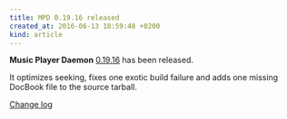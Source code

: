 ```yaml
---
title: MPD 0.19.16 released
created_at: 2016-06-13 18:59:48 +0200
kind: article
---
```


**Music Player Daemon**
[0.19.16](http://www.musicpd.org/download/mpd/0.19/mpd-0.19.16.tar.xz)
has been released.

It optimizes seeking, fixes one exotic build failure and adds one
missing DocBook file to the source tarball.

[Change log](http://git.musicpd.org/cgit/master/mpd.git/plain/NEWS?h=v0.19.16)
